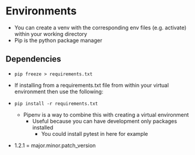 # Environments

- You can create a venv with the corresponding env files (e.g. activate) within your working directory
- Pip is the python package manager

## Dependencies
- `pip freeze > requirements.txt`

- If installing from a requirements.txt file from within your virtual environment then use the following:
- `pip install -r requirements.txt`
	- Pipenv is a way to combine this with creating a virtual environment
		- Useful because you can have development only packages installed
			- You could install pytest in here for example
- 1.2.1 = major.minor.patch_version